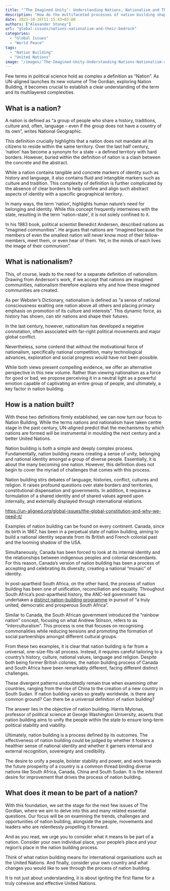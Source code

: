 ```yaml
---
title: "‘The Imagined Unity’: Understanding Nations, Nationalism and Their Bedrock"
description: "How do the multifaceted processes of nation building shape our understanding and implications for the future of the United Nations?"
date: 2023-10-16T11:15:43+03:00
authors: ["Alexander Stoney"]
url: "global-issues/nations-nationalism-and-their-bedrock"
categories: 
  - "Global Issues"
  - "World Peace"
tags: 
  - "Nation Building"
  - "United Nations"
image: "/images/‘The-Imagined-Unity-Understanding-Nations-Nationalism-and-Their-Bedrock.jpg"
---
```


Few terms in political science hold as complex a definition as “Nation”. As UN-aligned launches its new volume of The Gordian, exploring Nation Building, it becomes crucial to establish a clear understanding of the term and its multilayered complexities. 

## **What is a nation?**

A nation is defined as “a group of people who share a history, traditions, culture and, often, language – even if the group does not have a country of its own”, writes National Geographic. 

This definition crucially highlights that a nation does not mandate all its citizens to reside within the same territory. Over the last half century, ‘nation’ has become a synonym for a state – a defined territory with hard borders. However, buried within the definition of nation is a clash between the concrete and the abstract. 

While a nation contains tangible and concrete markers of identity such as history and language, it also contains fluid and intangible markers such as culture and tradition. This complexity of definition is further complicated by the absence of clear borders to help confine and align such abstract aspects of identity with a specific geographical territory.

In many ways, the term ‘nation’, highlights human nature’s need for belonging and identity. While this concept frequently intertwines with the state, resulting in the term 'nation-state', it is not solely confined to it. 

In his 1983 book, political scientist Benedict Andersen, described nations as “imagined communities”. He argues that nations are “imagined because the members of even the smallest nation will never know most of their fellow-members, meet them, or even hear of them. Yet, in the minds of each lives the image of their communion”. 

## **What is nationalism?** 

This, of course, leads to the need for a separate definition of nationalism. Drawing from Anderson's work, if we accept that nations are imagined communities, nationalism therefore explains why and how these imagined communities are created. 

As per Webster’s Dictionary, nationalism is defined as “a sense of national consciousness exalting one nation above all others and placing primary emphasis on promotion of its culture and interests”. This dynamic force, as history has shown, can stir nations and shape their futures. 

In the last century, however, nationalism has developed a negative connotation, often associated with far-right political movements and major global conflict. 

Nevertheless, some contend that without the motivational force of nationalism, specifically national competition, many technological advances, exploration and social progress would have not been possible.

While both views present compelling evidence, we offer an alternative perspective in this new volume. Rather than viewing nationalism as a force for good or bad, we propose perceiving it in a neutral light as a powerful emotion capable of captivating an entire group of people, and ultimately, a key factor in nation building. 

## **How is a nation built?**

With these two definitions firmly established, we can now turn our focus to Nation Building. While the terms nations and nationalism have taken centre stage in the past century, UN-aligned predict that the mechanisms by which nations are formed will be instrumental in moulding the next century and a better United Nations.

Nation building is both a simple and deeply complex process. Fundamentally, nation building means creating a sense of unity, belonging and national identity amongst a group of diverse people. Essentially, it is about the many becoming one nation. However, this definition does not begin to cover the myriad of challenges that comes with this process. 

Nation building stirs debates of language, histories, conflict, cultures and religion. It raises profound questions over state borders and territories, constitutional dispensation and governments. In addition, it requires a formulation of a shared identity and of shared values agreed upon internally, and externally displayed through international relations. 

https://un-aligned.org/global-issues/the-global-constitution-and-why-we-need-it/

Examples of nation building can be found on every continent. Canada, since its birth in 1867, has been in a perpetual state of nation building, aiming to build a national identity separate from its British and French colonial past and the looming shadow of the USA. 

Simultaneously, Canada has been forced to look at its internal identity and the relationships between indigenous peoples and colonial descendants. For this reason, Canada’s version of nation building has been a process of accepting and celebrating its diversity, creating a national “mosaic” of identity. 

In post-apartheid South Africa, on the other hand, the process of nation building has been one of unification, reconciliation and equality. Throughout South Africa’s post-apartheid history, the ANC-led government has undertaken a [distinct nation-building programme](https://vital.seals.ac.za/vital/access/manager/Repository/vital:2832?site_name=GlobalView) in pursuit of “a truly united, democratic and prosperous South Africa”. 

Similar to Canada, the South African government introduced the “rainbow nation” concept, focusing on what Andrew Stinson, refers to as “interculturalism”. This process is one that focuses on recognising commonalities while reducing tensions and promoting the formation of social partnerships amongst different cultural groups. 

From these two examples, it is clear that nation building is far from a universal, one-size-fits-all process. Instead, it requires careful tailoring to a country’s history, culture, national values, language and religion. Despite both being former British colonies, the nation building process of Canada and South Africa have been remarkably different, facing different distinct challenges. 

These divergent patterns undoubtedly remain true when examining other countries, ranging from the rise of China to the creation of a new country in South Sudan. If nation building varies so greatly worldwide, is there any common ground? Can there be a universal definition of nation building?

The answer lies in the objective of nation building. Harris Mylonas, professor of political science at George Washington University, asserts that nation building aims to unify the people within the state to ensure long-term political stability and viability. 

Ultimately, nation building is a process defined by its outcomes. The effectiveness of nation building could be judged by whether it fosters a healthier sense of national identity and whether it garners internal and external recognition, sovereignty and credibility.

The desire to unify a people, bolster stability and power, and work towards the future prosperity of a country is a common thread binding diverse nations like South Africa, Canada, China and South Sudan. It is the inherent desire for improvement that drives the process of nation building.

## **What does it mean to be part of a nation?** 

With this foundation, we set the stage for the next few issues of The Gordian, where we aim to delve into this and many related essential questions. Our focus will be on examining the trends, challenges and opportunities of nation building, alongside the people, movements and leaders who are relentlessly propelling it forward.

And as you read, we urge you to consider what it means to be part of a nation. Consider your own individual place, your people’s place and your region’s place in the nation building process. 

Think of what nation building means for international organisations such as the United Nations. And finally, consider your own country and what changes you would like to see through the process of nation building. 

It is not just about understanding, it is about igniting the first flame for a truly cohesive and effective United Nations.
